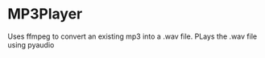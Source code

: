 # MP3Player

Uses ffmpeg to convert an existing mp3 into a .wav file. PLays the .wav file using pyaudio
